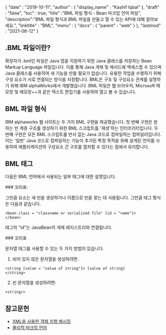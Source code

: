 {
  "date" : "2019-10-11",
  "author" : {
    "display_name" : "Kashif Iqbal"
},
  "draft" : "false",
  "toc" : true,
  "title" :"BML 파일 형식 - Bean 마크업 언어 파일",
  "description":"BML 파일 형식과 BML 파일을 만들고 열 수 있는 API에 대해 알아보세요.",
  "linktitle" : "BML",
  "menu" : {
    "docs" : {
      "parent" : "web"
}
},
  "lastmod" : "2021-08-12"
}

## .BML 파일이란?

확장자가 .bml인 파일은 Java 앱을 지원하기 위한 Java 클래스를 저장하는 Bean Markup Language 파일입니다. 이를 통해 Java 개체 및 메서드에 액세스할 수 있으며 Java 클래스를 사용하여 새 기능을 만들 필요가 없습니다. 유용한 작업을 수행하기 위해 구성 요소가 서로 연결되는 방식을 지정합니다. BML은 구조 및 구성요소 관계를 설명하기 위해 IBM alphaWorks에서 개발했습니다. BML 파일은 웹 브라우저, Microsoft 메모장 및 메모장++과 같은 텍스트 편집기를 사용하여 열고 볼 수 있습니다.

## BML 파일 형식

IBM alphaworks 웹 사이트는 두 가지 BML 구현을 제공했습니다. 첫 번째 구현은 원하는 빈 계층 구조를 생성하기 위한 BML 스크립트를 '재생'하는 인터프리터입니다. 두 번째 구현은 모든 BML 스크립트를 반사 없는 Java 코드로 컴파일하는 컴파일러입니다. 이는 '일반' Java 코드로 컴파일하는 기능이 추가된 특정 목적을 위해 설계된 언어를 사용하여 애플리케이션의 구성요소 간 구조를 캡처할 수 있다는 점에서 유리합니다.

## BML 태그

다음은 BML 언어에서 사용되는 일부 태그에 대한 설명입니다.

###<bean> 꼬리표:

그만큼<bean> 요소는 새 빈을 생성하거나 이름으로 빈을 찾는 데 사용됩니다. 그만큼<bean> 태그 형식은 다음과 같습니다.
```
<bean class = "classname or serialized file" [id = "name"]>
</bean>
```
태그의 "id"는 JavaBean의 개체 레지스트리와 연결됩니다.

###<string> 꼬리표

문자열 태그를 사용할 수 있는 두 가지 방법이 있습니다.

1. 비어 있지 않은 문자열을 생성하려면:

```
<string [value = "value of string"]> [value of string]
</string>
```
2. 빈 문자열을 생성하려면:

```
<string/>
```
## 참고문헌

* [XML을 사용한 객체 지향 메시징](https://docs.oracle.com/cd/A87860_01/doc/appdev.817/a86030/adx16nt5.htm)
* [물리적 마크업 언어](http://web.mit.edu/mecheng/pml/standards.htm)


